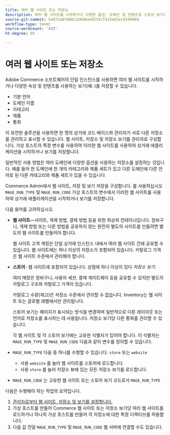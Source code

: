 ```yaml
---
title: 여러 웹 사이트 또는 저장소
description: 여러 웹 사이트를 시작하거나 다양한 옵션, 도메인 및 컨텐츠로 스토어 보기를 구현하는 방법을 알아봅니다.
source-git-commit: 5e072a87480c326d6ae9235cf425e63ec9199684
workflow-type: tm+mt
source-wordcount: '433'
ht-degree: 0%

---
```



# 여러 웹 사이트 또는 저장소

Adobe Commerce 소프트웨어의 단일 인스턴스를 사용하면 여러 웹 사이트를 시작하거나 다양한 속성 및 컨텐츠를 사용하는 보기(예: )를 저장할 수 있습니다.

- 기본 언어
- 도메인 이름
- 카테고리
- 제품
- 통화

이 유연한 솔루션을 사용하면 한 명의 상거래 코드 베이스와 관리자가 서로 다른 저장소를 관리하고 표시할 수 있습니다. 웹 사이트, 저장소 및 저장소 보기를 관리자로 구성합니다. 가상 호스트의 특정 변수를 사용하여 이러한 웹 사이트를 사용하여 상거래 애플리케이션을 시작하거나 보기를 저장합니다.

일반적인 사용 방법은 여러 도메인에 다양한 옵션을 사용하는 저장소를 설정하는 것입니다. 예를 들어 한 도메인에 한 개의 카테고리와 제품 세트가 있고 다른 도메인에 다른 언어로 된 다른 카테고리와 제품 세트가 있을 수 있습니다.

Commerce Admin에서 웹 사이트, 저장 및 보기 저장을 구성합니다. 를 사용하십시오 `MAGE_RUN_TYPE` 및 `MAGE_RUN_CODE` 가상 호스트의 변수에서 이러한 웹 사이트를 사용하여 상거래 애플리케이션을 시작하거나 보기를 저장합니다.

다음 용어를 고려하십시오.

- **웹 사이트**—사이트, 게재 방법, 결제 방법 등을 위한 최상위 컨테이너입니다. 장바구니, 게재 방법 또는 다른 방법을 공유하지 않는 완전히 별도의 사이트를 만들려면 별도의 웹 사이트를 만들어야 합니다.

   웹 사이트 고객 계정은 단일 상거래 인스턴스 내에서 여러 웹 사이트 간에 공유할 수 있습니다. 웹 사이트에는 하나 이상의 저장소가 포함되어 있습니다. 카탈로그 가격은 웹 사이트 수준에서 관리해야 합니다.

- **스토어**- 웹 사이트에 포함되어 있습니다. 상점에 하나 이상이 있다 *저장소 보기*.

   여러 매장은 장바구니, 사용자 세션, 결제 게이트웨이 등을 공유할 수 있지만 별도의 카탈로그 구조와 카탈로그 가격이 있습니다.

   카탈로그 수량(재고)은 저장소 수준에서 관리할 수 없습니다. Inventory는 웹 사이트 또는 글로벌 레벨에서만 관리됩니다.

   스토어 보기는 페이지가 표시되는 방식을 변경하며 일반적으로 다른 레이아웃 또는 언어로 저장소를 표시하는 데 사용됩니다. 저장소 보기당 다른 통화를 관리할 수 있습니다.

   각 웹 사이트 및 각 스토어 보기에는 고유한 식별자가 있어야 합니다. 이 식별자는 `MAGE_RUN_TYPE` 및 `MAGE_RUN_CODE` 다음과 같이 변수를 정의할 수 있습니다.

- `MAGE_RUN_TYPE` 다음 중 하나를 수행할 수 있습니다. `store` 또는 `website`

   - 사용 `website` 를 눌러 웹 사이트를 스토어에 로드합니다.
   - 사용 `store` 를 눌러 저장소 뷰에 있는 모든 저장소 보기를 로드합니다.

- `MAGE_RUN_CODE` 는 고유한 웹 사이트 또는 스토어 보기 코드로서 `MAGE_RUN_TYPE`

다음은 수행해야 하는 작업의 요약입니다.

1. [관리자로부터 웹 사이트, 저장소 및 보기를 설정합니다.](ms-admin.md)
1. 가상 호스트를 만들어 Commerce 웹 사이트 또는 저장소 보기당 여러 웹 사이트를 로드하거나 하나의 가상 호스트를 만들어 각 저장소에 대한 특정 디렉티브를 허용합니다.
1. 다음 값 전달 `MAGE_RUN_TYPE` 및 `MAGE_RUN_CODE` 웹 서버에 연결할 수도 있습니다.
